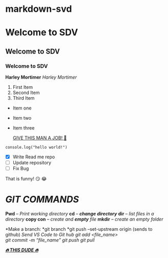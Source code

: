 # markdown-svd

# Welcome to SDV
 ## Welcome to SDV
 ### Welcome to SDV

 **Harley Mortimer**
 *Harley Mortimer*

1. First Item
2. Second Item
3. Third Item

- Item one
- Item two
- Item three
  
  [GIVE THIS MAN A JOB! :monkey:](https://www.linkedin.com/in/harley-mortimer-6243b7232/)

`console.log("hello world!")`

-[x] Write Read me repo
-[ ] Update repository
-[ ] Fix Bug

That is funny! :smirk: :joy:

# *GIT COMMANDS*

**Pwd** – *Print working directory*
**cd** – ***change directory***
**dir** – *list files in a directory*
**copy con** – *create and ***empty*** file*
**mkdir** – *create an empty folder*

*Make a branch:
*git branch <name>
*git push –set-upstream origin <branch-name>    (sends to github)
*Send VS Code to Git hub*
*git add <file_name>*  
*git commit -m “file_name”*
*git push*
*git pull*

***[:fire: THIS DUDE :fire:](https://www.linkedin.com/in/harley-mortimer-6243b7232/)***
